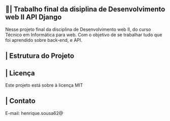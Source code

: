 ## 📑| Trabalho final da disiplina de Desenvolvimento web II API Django

  Nesse projeto final da disciplina de Desenvolvimento web II, do curso Técnico em Informática para web. Com o objetivo de se trabalhar tudo que foi aprendido sobre back-end, e API. 

## | Estrutura do Projeto

  

## | Licença

Este projeto está sobre à licença MIT

## | Contato 

  E-mail: henrique.sousa62@
